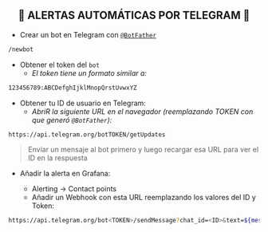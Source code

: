 <h2 align="center"> 🔔 ALERTAS AUTOMÁTICAS POR TELEGRAM 🔔 </h2>

- Crear un bot en Telegram con [`@BotFather`](https://t.me/BotFather)

```bash
/newbot
```

- Obtener el token del `bot`
    - *El token tiene un formato similar a:*
      
```bash 
123456789:ABCDefghIjklMnopQrstUvwxYZ
```

- Obtener tu ID de usuario en Telegram:
    - *AbriR la siguiente URL en el navegador (reemplazando TOKEN con que generó `@BotFather`):*

```bash
https://api.telegram.org/botTOKEN/getUpdates
```

> Envíar un mensaje al bot primero y luego recargar esa URL para ver el ID en la respuesta


- Añadir la alerta en Grafana:

  - Alerting → Contact points
  - Añadir un Webhook con esta URL reemplazando los valores del ID y Token:

```bash
https://api.telegram.org/bot<TOKEN>/sendMessage?chat_id=<ID>&text=${message}
```

